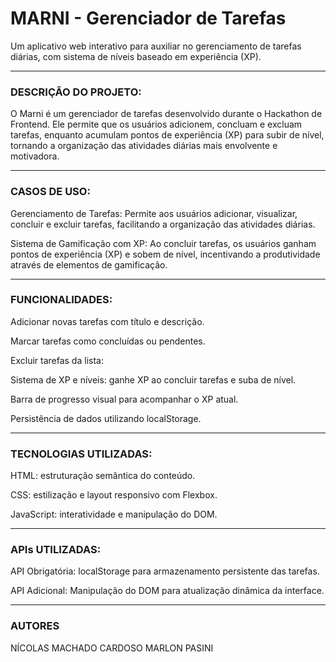 <h1>MARNI - Gerenciador de Tarefas</h1>
Um aplicativo web interativo para auxiliar no gerenciamento de tarefas diárias, com sistema de níveis baseado em experiência (XP).

-----------

<h3>DESCRIÇÃO DO PROJETO:</h3>

O Marni é um gerenciador de tarefas desenvolvido durante o Hackathon de Frontend. Ele permite que os usuários adicionem, concluam e excluam tarefas, enquanto acumulam pontos de experiência (XP) para subir de nível, tornando a organização das atividades diárias mais envolvente e motivadora.

-----------

<h3>CASOS DE USO:</h3>

Gerenciamento de Tarefas: Permite aos usuários adicionar, visualizar, concluir e excluir tarefas, facilitando a organização das atividades diárias.

Sistema de Gamificação com XP: Ao concluir tarefas, os usuários ganham pontos de experiência (XP) e sobem de nível, incentivando a produtividade através de elementos de gamificação.


-----------

<h3>FUNCIONALIDADES:</h3>

Adicionar novas tarefas com título e descrição.

Marcar tarefas como concluídas ou pendentes.

Excluir tarefas da lista:

Sistema de XP e níveis: ganhe XP ao concluir tarefas e suba de nível.

Barra de progresso visual para acompanhar o XP atual.

Persistência de dados utilizando localStorage.

-----------

<h3>TECNOLOGIAS UTILIZADAS:</h3>

HTML: estruturação semântica do conteúdo.

CSS: estilização e layout responsivo com Flexbox.

JavaScript: interatividade e manipulação do DOM.

-----------

<h3>APIs UTILIZADAS:</h3>

API Obrigatória: localStorage para armazenamento persistente das tarefas.

API Adicional: Manipulação do DOM para atualização dinâmica da interface.

-----------

<h3>AUTORES</h3>

NÍCOLAS MACHADO CARDOSO
MARLON PASINI
